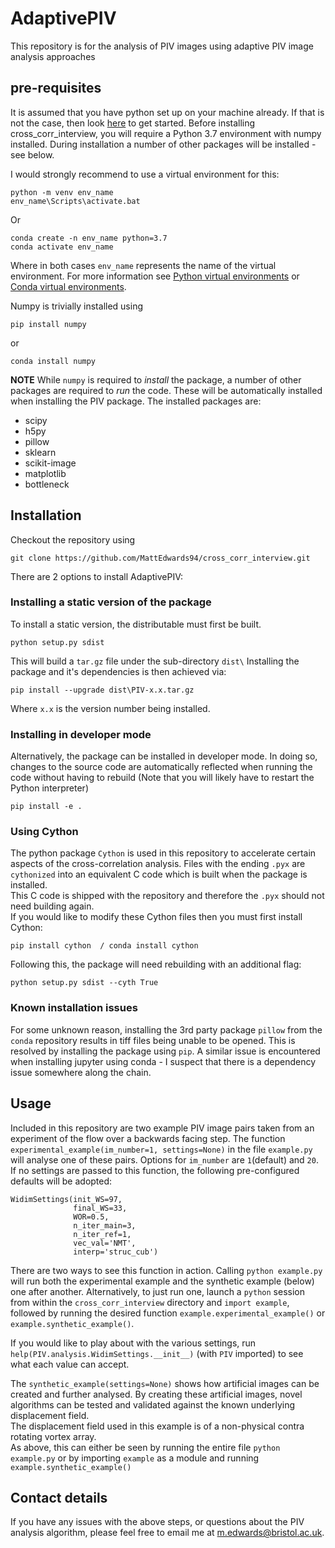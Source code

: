 # AdaptivePIV
This repository is for the analysis of PIV images using adaptive PIV image analysis approaches

## pre-requisites
It is assumed that you have python set up on your machine already. If that is not the case, then look [here](https://www.python.org/about/gettingstarted/) to get started.
Before installing cross_corr_interview, you will require a Python 3.7 environment with numpy installed. During installation a number of other packages will be installed - see below.

I would strongly recommend to use a virtual environment for this:

    python -m venv env_name
    env_name\Scripts\activate.bat

Or

    conda create -n env_name python=3.7
    conda activate env_name

Where in both cases `env_name` represents the name of the virtual environment. For more information see [Python virtual environments](https://docs.python.org/3/tutorial/venv.html) or [Conda virtual environments](https://docs.conda.io/projects/conda/en/latest/user-guide/tasks/manage-environments.html).

Numpy is trivially installed using

    pip install numpy
or
    
    conda install numpy

**NOTE** While `numpy` is required to _install_ the package, a number of other packages are required to _run_ the code. These will be automatically installed when installing the PIV package. The installed packages are:

- scipy
- h5py
- pillow
- sklearn
- scikit-image
- matplotlib
- bottleneck

## Installation
Checkout the repository using  

    git clone https://github.com/MattEdwards94/cross_corr_interview.git

There are 2 options to install AdaptivePIV:

### Installing a static version of the package
To install a static version, the distributable must first be built. 

    python setup.py sdist
This will build a `tar.gz` file under the sub-directory `dist\`
Installing the package and it's dependencies is then achieved via:

    pip install --upgrade dist\PIV-x.x.tar.gz
Where `x.x` is the version number being installed.

### Installing in developer mode
Alternatively, the package can be installed in developer mode. In doing so, changes to the source code are automatically reflected when running the code without having to rebuild (Note that you will likely have to restart the Python interpreter)

    pip install -e .

### Using Cython
The python package `Cython` is used in this repository to accelerate certain aspects of the cross-correlation analysis.
Files with the ending `.pyx` are `cythonized` into an equivalent C code which is built when the package is installed.   
This C code is shipped with the repository and therefore the `.pyx` should not need building again.   
If you would like to modify these Cython files then you must first install Cython:

    pip install cython  / conda install cython

Following this, the package will need rebuilding with an additional flag:

    python setup.py sdist --cyth True

### Known installation issues
For some unknown reason, installing the 3rd party package `pillow` from the `conda` repository results in tiff files being unable to be opened. This is resolved by installing the package using `pip`. A similar issue is encountered when installing jupyter using conda - I suspect that there is a dependency issue somewhere along the chain. 

## Usage
Included in this repository are two example PIV image pairs taken from an experiment of the flow over a backwards facing step.
The function `experimental_example(im_number=1, settings=None)` in the file `example.py` will analyse one of these pairs. Options for `im_number` are `1`(default) and `20`.   
If no settings are passed to this function, the following pre-configured defaults will be adopted:

    WidimSettings(init_WS=97,
                  final_WS=33,
                  WOR=0.5,
                  n_iter_main=3,
                  n_iter_ref=1,
                  vec_val='NMT',
                  interp='struc_cub')

There are two ways to see this function in action. Calling `python example.py` will run both the experimental example and the synthetic example (below) one after another. Alternatively, to just run one, launch a `python` session from within the `cross_corr_interview` directory and `import example`, followed by running the desired function `example.experimental_example()` or `example.synthetic_example()`.

If you would like to play about with the various settings, run `help(PIV.analysis.WidimSettings.__init__)` (with `PIV` imported) to see what each value can accept.

The `synthetic_example(settings=None)` shows how artificial images can be created and further analysed. By creating these artificial images, novel algorithms can be tested and validated against the known underlying displacement field.   
The displacement field used in this example is of a non-physical contra rotating vortex array.  
As above, this can either be seen by running the entire file `python example.py` or by importing `example` as a module and running `example.synthetic_example()`

## Contact details
If you have any issues with the above steps, or questions about the PIV analysis algorithm, please feel free to email me at [m.edwards@bristol.ac.uk](mailto:m.edwards@bristol.ac.uk).  




